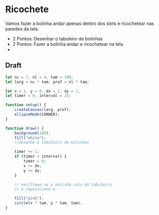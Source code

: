 # Ricochete

Vamos fazer a bolinha andar apenas dentro dos slots e ricochetear nas paredes da tela.

- 2 Pontos: Desenhar o tabuleiro de bolinhas
- 2 Pontos: Fazer a bolinha andar e ricochetear na tela
- 

## Draft

```js
let nc = 7, nl = 4, tam = 100;
let larg = nc * tam, prof = nl * tam;

let x = 1, y = 0, dx = 1, dy = 1;
let timer = 0, interval = 25;

function setup() {
    createCanvas(larg, prof);
    ellipseMode(CORNER);
}

function draw() {
    background(100);
    fill("white");
    //desenhe o tabuleiro de bolinhas

    timer += 1;
    if (timer > interval) {
        timer = 0;
        x += dx;
        y += dy;
    }

    // verifique se a bolinha saiu do tabuleiro
    // e reposicione-a

    fill("pink");
    circle(x * tam, y * tam, tam);
}

```

